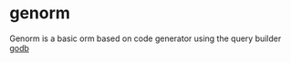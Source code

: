 # genorm

Genorm is a basic orm based on code generator using the query builder [godb](https://github.com/samonzeweb/godb)
